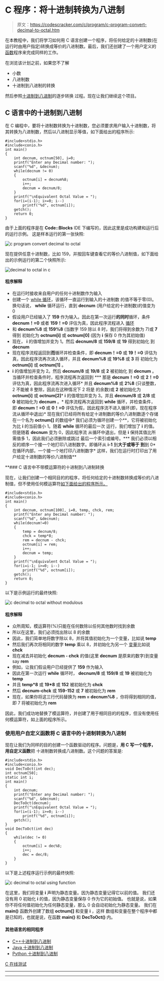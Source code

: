# C 程序：将十进制转换为八进制

> 原文：<https://codescracker.com/c/program/c-program-convert-decimal-to-octal.htm>

在本教程中，我们将学习如何用 C 语言创建一个程序，将任何给定的十进制数(在运行时由用户指定)转换成等价的八进制数。最后，我们还创建了一个用户定义的[函数](/c/c-functions.htm)程序来完成同样的工作。

在浏览该计划之前，如果您不了解

*   小数
*   八进制数
*   十进制到八进制的转换

然后参照[十进制到八进制](/computer-fundamental/decimal-to-octal.htm)的逐步转换 过程。现在让我们继续这个项目。

## C 语言中的十进制到八进制

在 C 编程中，要将十进制数转换为十进制数，您必须要求用户输入十进制数，将其转换为八进制数，然后以八进制显示等值，如下面给出的程序所示:

```
#include<stdio.h>
#include<conio.h>
int main()
{
    int decnum, octnum[50], i=0;
    printf("Enter any Decimal number: ");
    scanf("%d", &decnum);
    while(decnum != 0)
    {
        octnum[i] = decnum%8;
        i++;
        decnum = decnum/8;
    }
    printf("\nEquivalent Octal Value = ");
    for(i=(i-1); i>=0; i--)
        printf("%d", octnum[i]);
    getch();
    return 0;
}
```

由于上面的程序是在 **Code::Blocks** IDE 下编写的，因此这里是成功构建和运行后的运行示例。 这是样本运行的第一张快照:

![c program convert decimal to octal](img/de006a0488c8f5e437626f1d5ea67095.png)

现在提供任意十进制数，比如 159，并按回车键查看它的等价八进制值，如下面给出的示例运行的第二个快照所示:

![decimal to octal in c](img/eb2ccb8c2318f9b902fb99a79e096e56.png)

#### 程序解释

*   在运行时接收来自用户的任何十进制数作为输入
*   创建一个 [while 循环](/c/c-while-loop.htm)，该循环一直运行到输入的十进制数 的值不等于零(0)。换句话说， **while** 循环运行，直到 **decnum** (用户给定的十进制数)的值变为 0
*   假设用户已经输入了 **159** 作为输入。因此在第一次运行**的同时**循环，条件 **decnum！=0** 或者 **159！=0** 评估为真，因此程序流程进入 [循环](/c/c-loops.htm)
*   和 **decnum%8** 或 **159%8** (当数字 159 除以 8 时，我们将得到余数为 7)或 **7** 得到 初始化为 **octnum[i]** 或 **octnum[0]** (因为 **i** 保存 0 作为其初始值)
*   现在， **i** 的值增加并变为 1。然后 **decnum/8** 或 **159/8** 或 **19** 得到初始化 到 **decnum**
*   现在程序流程返回到**而**循环并检查条件，即 **decnum！=0** 或 **19！=0** 评估为真，因此程序流再次进入循环，并且 **decnum%8** 或 **19%8** 或 **3** 将 初始化为 **octnum[i]** 或 **octnum[1]** 。
*   **i** 的值增加并变为 2。然后 **decnum/8** 或 **19/8** 或 **2** 被初始化 到 **decnum** 。当循环并检查条件时，程序流程再次返回到
***   那是 **decnum！=0** 或 **2！=0** 评估为真，因此程序流再次进入循环*   并且 **decnum%8** 或 **2%8** (只谈整数，2 不能被 8 整除，因此在这种情况下 2 将是 的余数)或 **2** 被初始化为 **octnum[i]** 或 **octnum[2]***   **i** 的值增加并变为 3。并且 **decnum/8** 或 **2/8** 或 **0** 被初始化为 **decnum** 。*   程序流程再次返回到 **while** 循环，并检查条件，即 **decnum！=0** 或 **0！=0** 评估为假，因此程序流不进入循环(即，现在程序流从循环中退出)*   现在我们已经将所有给定十进制数的等价八进制数逐个存储在一个名为 **octnum[]** 的数组中*   我们必须为循环创建一个**，它将被初始化为比 **i** 的当前值小 1。随着 **while** 循环的最后一次 运行，我们增加了 **i** 的值。但是随着 **decnum** 变为 0，因此程序流 从循环中退出，但是 **i** 保持其值比所需值多 1，因此我们必须删除或跳过 最后一个索引或编号。***   我们必须以相反的顺序一个接一个地打印八进制数字。即循环从 **i-1** 到**大于或等于 到**到 0*   在循环内部，一个接一个地打印八进制数字*   这样，我们在运行时打印出了用户给定十进制数的等价八进制值**

 **### C 语言中不带模运算符的十进制到八进制转换

现在，让我们创建一个相同目的的程序，将任何给定的十进制数转换成等价的八进制值，但不使用任何模运算符[如下面给出的程序所示。](/c/c-operators.htm)

```
#include<stdio.h>
#include<conio.h>
int main()
{
    int decnum, octnum[100], i=0, temp, chck, rem;
    printf("Enter any Decimal number: ");
    scanf("%d", &decnum);
    while(decnum!=0)
    {
        temp = decnum/8;
        chck = temp*8;
        rem = decnum - chck;
        octnum[i] = rem;
        i++;
        decnum = temp;
    }
    printf("\nEquivalent Octal Value = ");
    for(i=i-1; i>=0; i--)
        printf("%d", octnum[i]);
    getch();
    return 0;
}
```

以下是示例运行的最终快照:

![c decimal to octal without modulous](img/9316b721d98ad1a86ec330c169fa5860.png)

#### 程序解释

*   众所周知，模运算符(%)只能在任何数除以任何其他数时找到余数
*   所以在这里，我们必须找出除以 8 的余数
*   因此，我们简单地将数字除以 8，并将其值初始化为一个变量，比如说 **temp**
*   然后我们再次将相同的数字 **temp** 乘以 8，并初始化为另一个 [变量](/c/c-variables.htm)比如说 **chck**
*   现在减去并初始化 **decnum - chck** 的值(这里 **decnum** 是原来的数字)到变量 say **rem**
*   例如，让我们假设用户已经提供了 **159** 作为输入
*   因此在第一次运行 **while** 循环时， **decnum/8** 或 **159/8** 或 **19** 被初始化为 **temp**
*   并且 **temp*8** 或 **19*8** 或 **152** 被初始化为 **chck**
*   然后 **decnum-chck** 或 **159-152** 或 **7** 被初始化为 **rem**
*   现在，如果你将这三行代码替换为 **rem = decnum%8** ，你将得到相同的值，即 7 将被初始化为 **rem**

因此，我们成功地替换了模运算符，并创建了用于相同目的的程序，但没有使用任何模运算符，如上面的程序所示。

### 使用用户自定义函数将 C 语言中的十进制转换为八进制

现在让我们为同样的目的创建一个函数驱动的程序。问题是，**用 C 写一个程序，用自定义函数**把 十进制数转换成八进制数。这个问题的答案是:

```
#include<stdio.h>
#include<conio.h>
void DecToOct(int dec);
int octnum[50];
static int i;
int main()
{
    int decnum;
    printf("Enter any Decimal number: ");
    scanf("%d", &decnum);
    DecToOct(decnum);
    printf("\nEquivalent Octal Value = ");
    for(i=(i-1); i>=0; i--)
        printf("%d", octnum[i]);
    getch();
}
void DecToOct(int dec)
{
    while(dec != 0)
    {
        octnum[i] = dec%8;
        i++;
        dec = dec/8;
    }
}
```

以下是上述程序运行示例的最终快照:

![c decimal to octal using function](img/e079668047304660b9b83d7af871f61b.png)

在这里，我们将变量 **i** 声明为静态变量。因为静态变量记得它以前的值。 我们还没有用 0 初始化 **i** 的值，因为静态变量保存 0 作为它的初始值。 也就是说，如果你不将任何值初始化为任何静态变量，那么 0 会自动初始化为静态变量。 我们在 **main()** 函数外创建了数组 **octnum[]** 和变量 **i** ，这样 数组和变量在整个程序中都是已知的，也就是说，在函数 **main()** 和 **DecToOct()** 内。

#### 其他语言的相同程序

*   [C++十进制到八进制](/cpp/program/cpp-program-convert-decimal-to-octal.htm)
*   [Java 十进制到八进制](/java/program/java-program-convert-decimal-to-octal.htm)
*   [Python 十进制到八进制](/python/program/python-program-convert-decimal-to-octal.htm)

[C 在线测试](/exam/showtest.php?subid=2)

* * *

* * ***